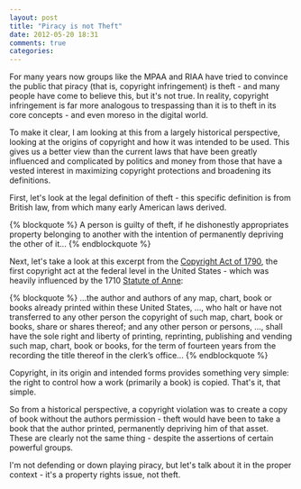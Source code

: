 ```yaml
---
layout: post
title: "Piracy is not Theft"
date: 2012-05-20 18:31
comments: true
categories: 
---
```


For many years now groups like the MPAA and RIAA have tried to convince the public that piracy (that is, copyright infringement) is theft - and many people have come to believe this, but it's not true. In reality, copyright infringement is far more analogous to trespassing than it is to theft in its core concepts - and even moreso in the digital world.

To make it clear, I am looking at this from a largely historical perspective, looking at the origins of copyright and how it was intended to be used. This gives us a better view than the current laws that have been greatly influenced and complicated by politics and money from those that have a vested interest in maximizing copyright protections and broadening its definitions.

First, let's look at the legal definition of theft - this specific definition is from British law, from which many early American laws derived.

{% blockquote %}
A person is guilty of theft, if he dishonestly appropriates property belonging to another with the intention of permanently depriving the other of it...
{% endblockquote %}

Next, let's take a look at this excerpt from the [Copyright Act of 1790](http://en.wikipedia.org/wiki/Copyright_Act_of_1790), the first copyright act at the federal level in the United States - which was heavily influenced by the 1710 [Statute of Anne](http://en.wikipedia.org/wiki/Statute_of_Anne):

{% blockquote %}
...the author and authors of any map, chart, book or books already printed within these United States, ..., who halt or have not transferred to any other person the copyright of such map, chart, book or books, share or shares thereof; and any other person or persons, ..., shall have the sole right and liberty of printing, reprinting, publishing and vending such map, chart, book or books, for the term of fourteen years from the recording the title thereof in the clerk’s office...
{% endblockquote %}

Copyright, in its origin and intended forms provides something very simple: the right to control how a work (primarily a book) is copied. That's it, that simple.

So from a historical perspective, a copyright violation was to create a copy of book without the authors permission - theft would have been to take a book that the author printed, permanently depriving him of that asset. These are clearly not the same thing - despite the assertions of certain powerful groups.

I'm not defending or down playing piracy, but let's talk about it in the proper context - it's a property rights issue, not theft.
